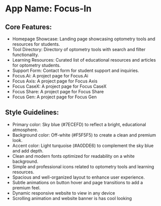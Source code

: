 # **App Name**: Focus-In

## Core Features:

- Homepage Showcase: Landing page showcasing optometry tools and resources for students.
- Tool Directory: Directory of optometry tools with search and filter functionality.
- Learning Resources: Curated list of educational resources and articles for optometry students.
- Support Form: Contact form for student support and inquiries.
- Focus.Ai: A project page for Focus.Ai
- Focus Axis: A project page for Focus Axis
- Focus CaseX: A project page for Focus CaseX
- Focus Share: A project page for Focus Share
- Focus Gen: A project page for Focus Gen

## Style Guidelines:

- Primary color: Sky blue (#7ECEFD) to reflect a bright, educational atmosphere.
- Background color: Off-white (#F5F5F5) to create a clean and premium look.
- Accent color: Light turquoise (#A0DDE6) to complement the sky blue and add depth.
- Clean and modern fonts optimized for readability on a white background.
- Simple and professional icons related to optometry tools and learning resources.
- Spacious and well-organized layout to enhance user experience.
- Subtle animations on button hover and page transitions to add a premium feel.
- Dynamic responsive website to view in any device
- Scrolling animation and website banner is has cool looking